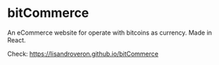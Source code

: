 # bitCommerce
An eCommerce website for operate with bitcoins as currency.
Made in React.

Check: https://lisandroveron.github.io/bitCommerce

